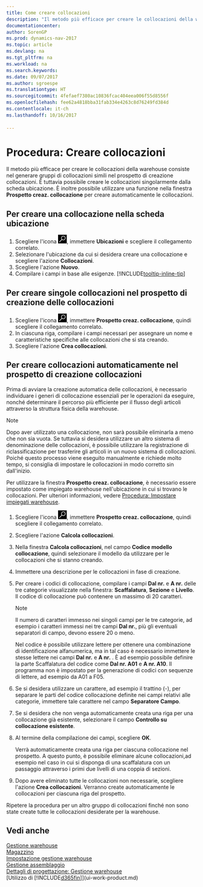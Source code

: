 ```yaml
---
title: Come creare collocazioni
description: "Il metodo più efficace per creare le collocazioni della warehouse consiste nel generare gruppi di collocazioni simili nel prospetto di creazione delle collocazioni. È tuttavia possibile creare le collocazioni singolarmente."
documentationcenter: 
author: SorenGP
ms.prod: dynamics-nav-2017
ms.topic: article
ms.devlang: na
ms.tgt_pltfrm: na
ms.workload: na
ms.search.keywords: 
ms.date: 09/07/2017
ms.author: sgroespe
ms.translationtype: HT
ms.sourcegitcommit: 4fefaef7380ac10836fcac404eea006f55d8556f
ms.openlocfilehash: fee62a4818bba31fab334e4263c8d76249fd384d
ms.contentlocale: it-ch
ms.lasthandoff: 10/16/2017

---
```

# <a name="how-to-create-bins"></a>Procedura: Creare collocazioni
Il metodo più efficace per creare le collocazioni della warehouse consiste nel generare gruppi di collocazioni simili nel prospetto di creazione collocazioni. È tuttavia possibile creare le collocazioni singolarmente dalla scheda ubicazione. È inoltre possibile utilizzare una funzione nella finestra **Prospetto creaz. collocazione** per creare automaticamente le collocazioni.  

## <a name="to-create-a-bin-from-the-location-card"></a>Per creare una collocazione nella scheda ubicazione  
1.  Scegliere l'icona ![Cerca pagina o report](media/ui-search/search_small.png "Cerca pagina o report"), immettere **Ubicazioni** e scegliere il collegamento correlato.  
2.  Selezionare l'ubicazione da cui si desidera creare una collocazione e scegliere l'azione **Collocazioni**.  
3. Scegliere l'azione **Nuovo**.
4. Compilare i campi in base alle esigenze. [!INCLUDE[tooltip-inline-tip](includes/tooltip-inline-tip_md.md)]  

## <a name="to-create-bins-individually-in-the-bin-creation-worksheet"></a>Per creare singole collocazioni nel prospetto di creazione delle collocazioni  
1.  Scegliere l'icona ![Cerca pagina o report](media/ui-search/search_small.png "Cerca pagina o report"), immettere **Prospetto creaz. collocazione**, quindi scegliere il collegamento correlato.  
2.  In ciascuna riga, compilare i campi necessari per assegnare un nome e caratteristiche specifiche alle collocazioni che si sta creando.  
3.  Scegliere l'azione **Crea collocazioni**.  

## <a name="to-make-bins-automatically-in-the-bin-creation-worksheet"></a>Per creare collocazioni automaticamente nel prospetto di creazione collocazioni  
Prima di avviare la creazione automatica delle collocazioni, è necessario individuare i generi di collocazione essenziali per le operazioni da eseguire, nonché determinare il percorso più efficiente per il flusso degli articoli attraverso la struttura fisica della warehouse.  

> [!NOTE]  
>  Dopo aver utilizzato una collocazione, non sarà possibile eliminarla a meno che non sia vuota. Se tuttavia si desidera utilizzare un altro sistema di denominazione delle collocazioni, è possibile utilizzare la registrazione di riclassificazione per trasferire gli articoli in un nuovo sistema di collocazioni. Poiché questo processo viene eseguito manualmente e richiede molto tempo, si consiglia di impostare le collocazioni in modo corretto sin dall'inizio.  

Per utilizzare la finestra **Prospetto creaz. collocazione**, è necessario essere impostato come impiegato warehouse nell'ubicazione in cui si trovano le collocazioni. Per ulteriori informazioni, vedere [Procedura: Impostare impiegati warehouse](warehouse-how-to-set-up-warehouse-employees.md).    

1.  Scegliere l'icona ![Cerca pagina o report](media/ui-search/search_small.png "Cerca pagina o report"), immettere **Prospetto creaz. collocazione**, quindi scegliere il collegamento correlato.  
2.  Scegliere l'azione **Calcola collocazioni**.
3. Nella finestra **Calcola collocazioni**, nel campo **Codice modello collocazione**, quindi selezionare il modello da utilizzare per le collocazioni che si stanno creando.
4.  Immettere una descrizione per le collocazioni in fase di creazione.  
5.  Per creare i codici di collocazione, compilare i campi **Dal nr.** e **A nr.** delle tre categorie visualizzate nella finestra: **Scaffalatura**, **Sezione** e **Livello**. Il codice di collocazione può contenere un massimo di 20 caratteri.  

    > [!NOTE]  
    >  Il numero di caratteri immesso nei singoli campi per le tre categorie, ad esempio i caratteri immessi nei tre campi **Dal nr.**, più gli eventuali separatori di campo, devono essere 20 o meno.  

     Nel codice è possibile utilizzare lettere per ottenere una combinazione di identificazione alfanumerica, ma in tal caso è necessario immettere le stesse lettere nei campi **Dal nr.** e **A nr.** . È ad esempio possibile definire la parte Scaffalatura del codice come **Dal nr. A01** e **A nr. A10**. Il programma non è impostato per la generazione di codici con sequenze di lettere, ad esempio da A01 a F05.  

6.  Se si desidera utilizzare un carattere, ad esempio il trattino (-), per separare le parti del codice collocazione definite nei campi relativi alle categorie, immettere tale carattere nel campo **Separatore Campo**.  
7.  Se si desidera che non venga automaticamente creata una riga per una collocazione già esistente, selezionare il campo **Controllo su collocazione esistente**.  
8. Al termine della compilazione dei campi, scegliere **OK**.

    Verrà automaticamente creata una riga per ciascuna collocazione nel prospetto. A questo punto, è possibile eliminare alcune collocazioni,ad esempio nel caso in cui si disponga di una scaffalatura con un passaggio attraverso i primi due livelli di una coppia di sezioni.  

9. Dopo avere eliminato tutte le collocazioni non necessarie, scegliere l'azione **Crea collocazioni**. Verranno create automaticamente le collocazioni per ciascuna riga del prospetto.  

Ripetere la procedura per un altro gruppo di collocazioni finché non sono state create tutte le collocazioni desiderate per la warehouse.  

## <a name="see-also"></a>Vedi anche  
[Gestione warehouse](warehouse-manage-warehouse.md)  
[Magazzino](inventory-manage-inventory.md)  
[Impostazione gestione warehouse](warehouse-setup-warehouse.md)     
[Gestione assemblaggio](assembly-assemble-items.md)    
[Dettagli di progettazione: Gestione warehouse](design-details-warehouse-management.md)  
[Utilizzo di [!INCLUDE[d365fin](includes/d365fin_md.md)]](ui-work-product.md)

